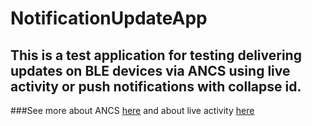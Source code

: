 # NotificationUpdateApp
## This is a test application for testing delivering updates on BLE devices via ANCS using live activity or push notifications with collapse id. 
###See more about ANCS [here](https://developer.apple.com/library/archive/documentation/CoreBluetooth/Reference/AppleNotificationCenterServiceSpecification/Specification/Specification.html) and about live activity [here](https://developer.apple.com/documentation/activitykit)

